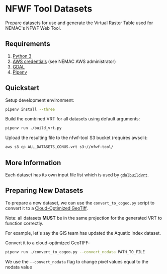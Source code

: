 # NFWF Tool Datasets

Prepare datasets for use and generate the Virtual Raster Table used for NEMAC's NFWF Web Tool.

## Requirements

1. [Python 3](https://www.python.org/downloads/)
2. [AWS credentials](https://docs.aws.amazon.com/cli/latest/userguide/cli-config-files.html) (see NEMAC AWS administrator)
3. [GDAL](http://trac.osgeo.org/gdal/wiki/DownloadingGdalBinaries)
4. [Pipenv](https://docs.pipenv.org/)

## Quickstart

Setup development environment:

```bash
pipenv install --three
```

Build the combined VRT for all datasets using default arguments:

```bash
pipenv run ./build_vrt.py
```

Upload the resulting file to the nfwf-tool S3 bucket (requires awscli):

```bash
aws s3 cp ALL_DATASETS_CONUS.vrt s3://nfwf-tool/
```

## More Information

Each dataset has its own input file list which is used by [`gdalbuildvrt`](https://www.gdal.org/gdalbuildvrt.html).


## Preparing New Datasets

To prepare a new dataset, we can use the `convert_to_cogeo.py` script to convert it to a [Cloud-Optimized GeoTiff](https://trac.osgeo.org/gdal/wiki/CloudOptimizedGeoTIFF).

Note: all datasets **MUST** be in the same projection for the generated VRT to function correctly. 

For example, let's say the GIS team has updated the Aquatic Index dataset.

Convert it to a cloud-optimized GeoTIFF:

```bash
pipenv run ./convert_to_cogeo.py --convert_nodata PATH_TO_FILE
```

We use the `--convert_nodata` flag to change pixel values equal to the nodata value 


